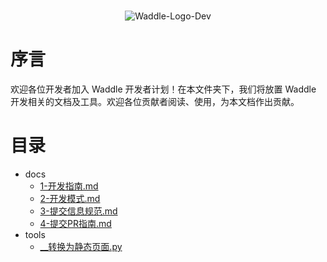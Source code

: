 <p align="center">
    <br>
    <img alt="Waddle-Logo-Dev" src="dev/photo/dev.png"/>
    <br>
</p>


# 序言

欢迎各位开发者加入 Waddle 开发者计划！在本文件夹下，我们将放置 Waddle 开发相关的文档及工具。欢迎各位贡献者阅读、使用，为本文档作出贡献。

# 目录

- docs
  - [1-开发指南.md](https://gitee.com/coco-ag/coco-waddle/blob/master/docs/dev/docs/1-开发指南.md)
  - [2-开发模式.md](https://gitee.com/coco-ag/coco-waddle/blob/master/docs/dev/docs/2-开发模式.md)
  - [3-提交信息规范.md](https://gitee.com/coco-ag/coco-waddle/blob/master/docs/dev/docs/3-提交信息规范.md)
  - [4-提交PR指南.md](https://gitee.com/coco-ag/coco-waddle/blob/master/docs/dev/docs/4-提交PR指南.md)
- tools
  - [__转换为静态页面.py](https://gitee.com/coco-ag/coco-waddle/blob/master/docs/dev/tools/__转换为静态页面.py)